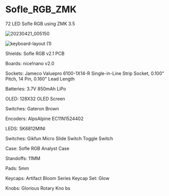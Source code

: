 # Sofle_RGB_ZMK

72 LED Sofle RGB using ZMK 3.5

![20230421_005150](https://user-images.githubusercontent.com/103195644/233544056-fd9f0372-fd23-49db-a1d4-80f3d91f2b13.jpg)

![keyboard-layout (1)](https://github.com/Preacher325/Sofle_RGB_ZMK/assets/103195644/da32258f-aede-4ab4-9a9b-e10e400d24c1)

Shields: Sofle RGB v2.1 PCB

Boards: nice!nano v2.0

Sockets: Jameco Valuepro 6100-1X14-R Single-in-Line Strip Socket, 0.100" Pitch, 14 Pin, 0.160" Lead Length

Batteries: 3.7V 850mAh LiPo

OLED: 128X32 OLED Screen

Switches: Gateron Brown

Encoders: AlpsAlpine EC11N1524402 

LEDS: SK6812MINI

Switches: Gikfun Micro Slide Switch Toggle Switch

Case: Sofle RGB Analyst Case

Standoffs: 11MM

Pads: 5mm

Keycaps: Artifact Bloom Series Keycap Set: Glow

Knobs: Glorious Rotary Kno bs
